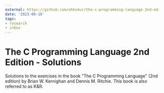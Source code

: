 ```yaml
---
external: https://github.com/ohkimur/the-c-programming-language-2nd-edition-solutions
date: '2023-08-18'
tags:
- research
- inbox
---
```


# The C Programming Language 2nd Edition - Solutions

Solutions to the exercises in the book "The C Programming Language" (2nd edition) by Brian W. Kernighan and Dennis M. Ritchie. This book is also referred to as K&R.
